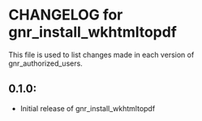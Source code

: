 # CHANGELOG for gnr_install_wkhtmltopdf

This file is used to list changes made in each version of gnr_authorized_users.

## 0.1.0:

* Initial release of gnr_install_wkhtmltopdf
